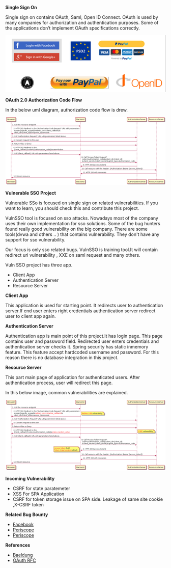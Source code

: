 
 **Single Sign On**


Single sign on contains OAuth, Saml, Open ID Connect.
OAuth is used by many companies for authorization and authentication purposes. Some of the applications don’t implement OAuth specifications correctly. 

![UsageOfOauth](images/UsageOfOauth.png)


 **OAuth 2.0 Authorization Code Flow**
 
 In the below uml diagram, authorization code flow is drew.
 
![OauthFlow](images/auht_code.png)


**Vulnerable SSO Project**

Vulnerable SSo is focused on single sign on related vulnerabilities.
If you want to learn, you should check this and contribute this project.

VulnSSO tool is focused on sso attacks. Nowadays most of the company uses their own implementation for sso solutions. Some of the bug hunters found really good vulnerability on the big company.
There are some tools(dvwa and others .. ) that contains vulnerability. They don't have any support for sso vulnerability. 

Our focus is only sso related bugs. VulnSSO is training tool.It will contain redirect uri vulnerability , XXE on saml request  and many others.

Vuln SSO project has three app.
- Client App 
- Authentication Server
- Resource Server

**Client App**

This application is used for starting point. It redirects user to authentication server.If end user enters right credentials authentication server redirect user to client app again.

**Authentication Server**

Authentication app is main point of this project.It has login page. This page contains user and password field. Redirected user enters credentials and authentication server checks it.
Spring security has static inmemory feature. This feature accept hardcoded username and password. For this reason there is no database integration in this project.

**Resource Server**

This part main page of application for authenticated users. After authentication process, user will redirect this page.

In this below image, common vulnerabilities are explained.

![OauthFlow](images/oauth%20vulnerability%20uml.png)


**Incoming Vulnerability**
- CSRF for state paratemeter
- XSS For SPA Application
- CSRF for token storage issue on SPA side. Leakage of same site cookie ,X-CSRF token 

**Related Bug Bounty**

- [Facebook](http://blog.intothesymmetry.com/2014/04/oauth-2-how-i-have-hacked-facebook.html)
- [Periscope](https://hackerone.com/reports/110293)
- [Periscope](https://hackerone.com/reports/215381)

**References**

- [Baeldung](https://www.baeldung.com/sso-spring-security-oauth2)
- [OAuth RFC](https://tools.ietf.org/html/rfc6749)
